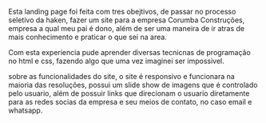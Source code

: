 Esta landing page foi feita com tres obejtivos, de passar no processo seletivo da haken,
fazer um site para a empresa Corumba Construções, empresa a qual meu pai é dono,
além de ser uma maneira de ir atras de mais conhecimento e praticar o que sei na area.

Com esta experiencia pude aprender diversas tecnicnas de programação no html e css,
fazendo algo que uma vez imaginei ser impossivel.

sobre as funcionalidades do site, o site é responsivo e funcionara na maioria das resoluções,
possui um slide show de imagens que é controlado pelo usuario,
além de possuir links que direcionam o usuario diretamente para as redes socias da empresa e 
seu meios de contato, no caso email e whatsapp. 
